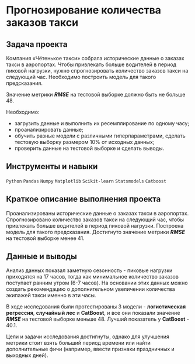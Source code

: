 # Прогнозирование количества заказов такси

## Задача проекта

Компания «Чётенькое такси» собрала исторические данные о заказах такси в аэропортах. Чтобы привлекать больше водителей в период пиковой нагрузки, нужно спрогнозировать количество заказов такси на следующий час. Необходимо построить модель для такого предсказания.

Значение метрики _**RMSE**_ на тестовой выборке должно быть не больше 48.

Необходимо:
- загрузить данные и выполнить их ресемплирование по одному часу;
- проанализировать данные;
- обучить разные модели с различными гиперпараметрами, сделать тестовую выборку размером 10% от исходных данных;
- проверить данные на тестовой выборке и сделать выводы.

## Инструменты и навыки
`Python`
`Pandas`
`Numpy`
`Matplotlib`
`Scikit-learn`
`Statsmodels`
`Catboost`

## Краткое описание выполнения проекта

Проанализированы исторические данные о заказах такси в аэропортах.
Спрогнозировано количество заказов такси на следующий час, чтобы привлекать больше водителей в период пиковой нагрузки. Построена модель для такого предсказания. Достигнуто значение метрики _**RMSE**_ на тестовой выборке менее 41. 

## Данные и выводы

Анализ данных показал заметную сезонность - пиковые нагрузки приходятся на 17 часов, тогда как минимальное количество заказов поступает ранним утром (6-7 часов). На основании этих данных можно создать рекомендацию о дополнительном увеличении количества экипажей такси именно в эти часы.

В ходе исследования были протестированы 3 модели - **логистическая регрессия**, **случайный лес** и **CatBoost**, и все они показали значение _**RMSE**_ на тестовой выборке меньше 48. Лучший показатель у **CatBoost** - 40.1.

Цели и задачи исследования достигнуты, однако для улучшения метрики стоит взять больший период времени или найти дополнительные фичи (например, ввести признаки праздничных и выходных дней).
